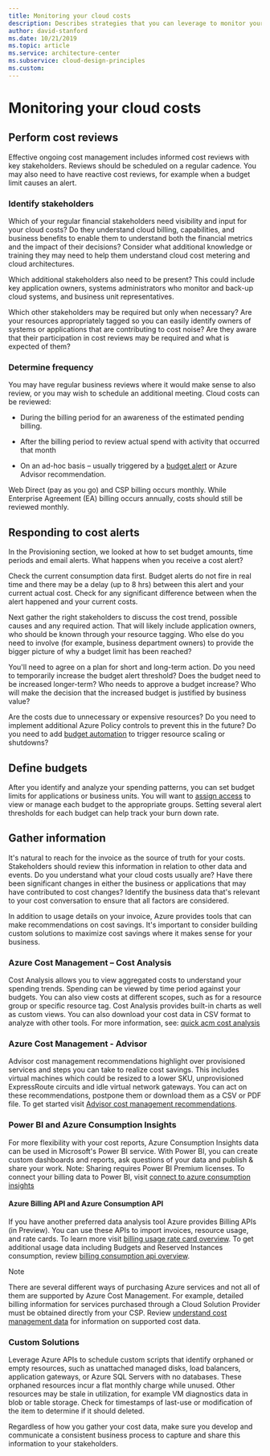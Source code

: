 ```yaml
---
title: Monitoring your cloud costs
description: Describes strategies that you can leverage to monitor your cloud costs, and act on them appropriately.
author: david-stanford
ms.date: 10/21/2019
ms.topic: article
ms.service: architecture-center
ms.subservice: cloud-design-principles
ms.custom: 
---
```


# Monitoring your cloud costs

## Perform cost reviews

Effective ongoing cost management includes informed cost reviews with key stakeholders. Reviews should be scheduled on a regular cadence. You may also need to have reactive cost reviews, for example when a budget limit causes an alert.

### Identify stakeholders

Which of your regular financial stakeholders need visibility and input for your cloud costs? Do they understand cloud billing, capabilities, and business benefits to enable them to understand both the financial metrics and the impact of their decisions? Consider what additional knowledge or training they may need to help them understand cloud cost metering and cloud architectures.

Which additional stakeholders also need to be present? This could include key application owners, systems administrators who monitor and back-up cloud systems, and business unit representatives.

Which other stakeholders may be required but only when necessary? Are your resources appropriately tagged so you can easily identify owners of systems or applications that are contributing to cost noise? Are they aware that their participation in cost reviews may be required and what is expected of them?

### Determine frequency

You may have regular business reviews where it would make sense to also review, or you may wish to schedule an additional meeting. Cloud costs can be reviewed:

- During the billing period for an awareness of the estimated pending billing.

- After the billing period to review actual spend with activity that occurred that month

- On an ad-hoc basis – usually triggered by a [budget alert](/azure/cost-management/cost-mgt-alerts-monitor-usage-spending) or Azure Advisor recommendation.

Web Direct (pay as you go) and CSP billing occurs monthly. While Enterprise Agreement (EA) billing occurs annually, costs should still be reviewed monthly.

## Responding to cost alerts

In the Provisioning section, we looked at how to set budget amounts, time periods and email alerts. What happens when you receive a cost alert?

Check the current consumption data first. Budget alerts do not fire in real time and there may be a delay (up to 8 hrs) between this alert and your current actual cost. Check for any significant difference between when the alert happened and your current costs.

Next gather the right stakeholders to discuss the cost trend, possible causes and any required action. That will likely include application owners, who should be known through your resource tagging. Who else do you need to involve (for example, business department owners) to provide the bigger picture of why a budget limit has been reached? 

You'll need to agree on a plan for short and long-term action. Do you need to temporarily increase the budget alert threshold? Does the budget need to be increased longer-term? Who needs to approve a budget increase? Who will make the decision that the increased budget is justified by business value?

Are the costs due to unnecessary or expensive resources? Do you need to implement additional Azure Policy controls to prevent this in the future? Do you need to add [budget automation](/azure/billing/billing-cost-management-budget-scenario) to trigger resource scaling or shutdowns?

## Define budgets

After you identify and analyze your spending patterns, you can set budget limits for applications or business units. You will want to [assign access](/azure/cost-management/assign-access-acm-data) to view or manage each budget to the appropriate groups. Setting several alert thresholds for each budget can help track your burn down rate.

## Gather information

It's natural to reach for the invoice as the source of truth for your costs. Stakeholders should review this information in relation to other data and events. Do you understand what your cloud costs usually are? Have there been significant changes in either the business or applications that may have contributed to cost changes? Identify the business data that's relevant to your cost conversation to ensure that all factors are considered.

In addition to usage details on your invoice, Azure provides tools that can make recommendations on cost savings. It's important to consider building custom solutions to maximize cost savings where it makes sense for your business.

### Azure Cost Management – Cost Analysis

Cost Analysis allows you to view aggregated costs to understand your spending trends. Spending can be viewed by time period against your budgets. You can also view costs at different scopes, such as for a resource group or specific resource tag. Cost Analysis provides built-in charts as well as custom views. You can also download your cost data in CSV format to analyze with other tools. For more information, see: [quick acm cost analysis](/azure/cost-management/quick-acm-cost-analysis)

### Azure Cost Management - Advisor

Advisor cost management recommendations highlight over provisioned services and steps you can take to realize cost savings. This includes virtual machines which could be resized to a lower SKU, unprovisioned ExpressRoute circuits and idle virtual network gateways. You can act on these recommendations, postpone them or download them as a CSV or PDF file. To get started visit [Advisor cost management recommendations](/azure/advisor/advisor-cost-recommendations).

### Power BI and Azure Consumption Insights

For more flexibility with your cost reports, Azure Consumption Insights data can be used in Microsoft's Power BI service. With Power BI, you can create custom dashboards and reports, ask questions of your data and publish & share your work. Note: Sharing requires Power BI Premium licenses. To connect your billing data to Power BI, visit [connect to azure consumption insights](/power-bi/service-connect-to-azure-consumption-insights)

#### Azure Billing API and Azure Consumption API

If you have another preferred data analysis tool Azure provides Billing APIs (in Preview). You can use these APIs to import invoices, resource usage, and rate cards. To learn more visit [billing usage rate card overview](/azure/billing/billing-usage-rate-card-overview). To get additional usage data including Budgets and Reserved Instances consumption, review [billing consumption api overview](/azure/billing/billing-consumption-api-overview).

>[!NOTE]
> There are several different ways of purchasing Azure services and not all of them are supported by Azure Cost Management. For example, detailed billing information for services purchased through a Cloud Solution Provider must be obtained directly from your CSP. Review [understand cost management data](/azure/cost-management/understand-cost-mgt-data) for information on supported cost data.

### Custom Solutions

Leverage Azure APIs to schedule custom scripts that identify orphaned or empty resources, such as unattached managed disks, load balancers, application gateways, or Azure SQL Servers with no databases. These orphaned resources incur a flat monthly charge while unused. Other resources may be stale in utilization, for example VM diagnostics data in blob or table storage. Check for timestamps of last-use or modification of the item to determine if it should deleted.

Regardless of how you gather your cost data, make sure you develop and communicate a consistent business process to capture and share this information to your stakeholders.
